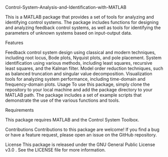 Control-System-Analysis-and-Identification-with-MATLAB

This is a MATLAB package that provides a set of tools for analyzing and identifying control systems. The package includes functions for designing and analyzing feedback control systems, as well as tools for identifying the parameters of unknown systems based on input-output data.

Features

Feedback control system design using classical and modern techniques, including root locus, Bode plots, Nyquist plots, and pole placement.
System identification using various methods, including least squares, recursive least squares, and the Kalman filter.
Model order reduction techniques, such as balanced truncation and singular value decomposition.
Visualization tools for analyzing system performance, including time-domain and frequency-domain plots.
Usage
To use this package, simply clone the repository to your local machine and add the package directory to your MATLAB path. The package includes a set of example scripts that demonstrate the use of the various functions and tools.

Requirements

This package requires MATLAB and the Control System Toolbox.

Contributions
Contributions to this package are welcome! If you find a bug or have a feature request, please open an issue on the GitHub repository.

License
This package is released under the GNU General Public License v3.0 . See the LICENSE file for more information.
